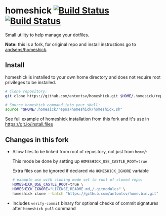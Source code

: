 homeshick [![Build Status](https://img.shields.io/travis/andsens/homeshick/development.svg?label=origin)](https://travis-ci.org/andsens/homeshick) [![Build Status](https://img.shields.io/travis/antontsv/homeshick.svg?label=antontsv%20fork)](https://travis-ci.org/antontsv/homeshick)
=========

Small utility to help manage your dotfiles.

**Note:** this is a fork, for original repo and install instrustions go to [andsens/homeshick](https://github.com/andsens/homeshick).

Install
-------

homeshick is installed to your own home directory and does not require root privileges to be installed.
```sh
# Clone repository:
git clone https://github.com/antontsv/homeshick.git $HOME/.homesick/repos/homeshick

# Source homeshick command into your shell:
source "$HOME/.homesick/repos/homeshick/homeshick.sh"
```

See full example of homeshick installation from this fork and it's use in https://git.io/install.files

Changes in this fork
--------------------
* Allow files to be linked from root of repository, not just from `home/`:

    This mode be done by setting up `HOMESHICK_USE_CASTLE_ROOT=true`

    Extra files can be ignored if declared via `HOMESHICK_IGNORE` variable

    ```bash
    # example use with cloning mode set to root of cloned repo:
    HOMESHICK_USE_CASTLE_ROOT=true \
    HOMESHICK_IGNORE="LICENSE,README.md,/.gitmodules" \
    homeshick clone --batch "https://github.com/antontsv/home.bin.git"
    ```

* Includes `verify-commit` binary for optional checks of commit signatures after `homeshick pull` command